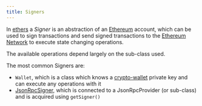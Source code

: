```yaml
---
title: Signers
---
```


In [ethers](/knowledge/web3/frontend/ethers.md) a _Signer_ is an abstraction of an [Ethereum](/ethereum) account, which can be used to sign transactions and send signed transactions to the [Ethereum Network](/ethereum%20network) to execute state changing operations.

The available operations depend largely on the sub-class used.

The most common Signers are:

- `Wallet`, which is a class which knows a [crypto-wallet](/knowledge/web3/crypto-wallet.md) private key and can execute any operations with it
- [JsonRpcSigner](/jsonrpcsigner), which is connected to a JsonRpcProvider (or sub-class) and is acquired using `getSigner()`
